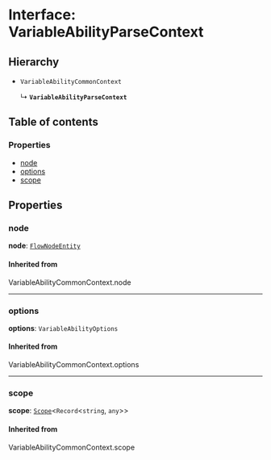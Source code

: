 # Interface: VariableAbilityParseContext

## Hierarchy

* `VariableAbilityCommonContext`

  ↳ **`VariableAbilityParseContext`**

## Table of contents

### Properties

* [node](/en/auto-docs/editor/interfaces/VariableAbilityParseContext.md#node)
* [options](/en/auto-docs/editor/interfaces/VariableAbilityParseContext.md#options)
* [scope](/en/auto-docs/editor/interfaces/VariableAbilityParseContext.md#scope)

## Properties

### node

**node**: [`FlowNodeEntity`](/en/auto-docs/editor/classes/FlowNodeEntity-1.md)

#### Inherited from

VariableAbilityCommonContext.node

***

### options

**options**: `VariableAbilityOptions`

#### Inherited from

VariableAbilityCommonContext.options

***

### scope

**scope**: [`Scope`](/en/auto-docs/editor/classes/Scope.md)<`Record`<`string`, `any`>>

#### Inherited from

VariableAbilityCommonContext.scope

